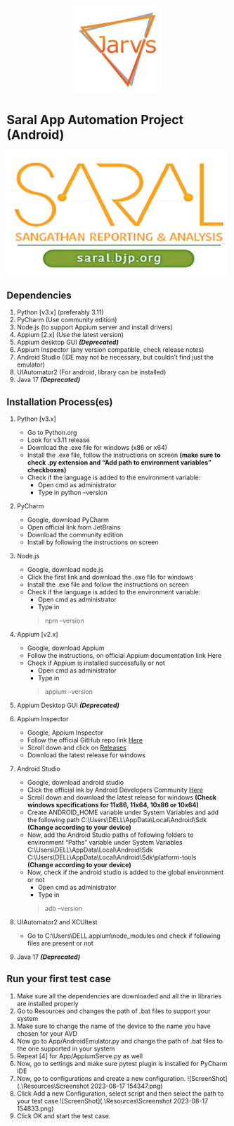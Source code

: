 <p align="center">
  <img src="./Resources/logo.png" alt="Image Description">
</p>

# Saral App Automation Project (Android)
![Saral](./Resources/SaralLogo.png)
## Dependencies
1. Python [v3.x] (preferably 3.11)
2. PyCharm (Use community edition)
3. Node.js (to support Appium server and install drivers)
4. Appium [2.x] (Use the latest version)
5. Appium desktop GUI ***(Deprecated)***
6. Appium Inspector (any version compatible, check release notes)
7. Android Studio (IDE may not be necessary, but couldn’t find just the emulator)
8. UIAutomator2 (For android, library can be installed)
9. Java 17 ***(Deprecated)***

## Installation Process(es)
1. Python [v3.x]
   * Go to Python.org 
   * Look for v3.11 release 
   * Download the .exe file for windows (x86 or x64)
   * Install the .exe file, follow the instructions on screen
   **(make sure to check .py extension and “Add path to environment variables” checkboxes)**
   * Check if the language is added to the environment variable:
     * Open cmd as administrator 
     * Type in python –version

2. PyCharm 
   * Google, download PyCharm 
   * Open official link from JetBrains
   * Download the community edition 
   * Install by following the instructions on screen

3. Node.js 
   * Google, download node.js 
   * Click the first link and download the .exe file for windows 
   * Install the .exe file and follow the instructions on screen 
   * Check if the language is added to the environment variable:
     * Open cmd as administrator 
     * Type in
     >npm –version 
4. Appium [v2.x]
   * Google, download Appium 
   * Follow the instructions, on official Appium documentation link Here 
   * Check if Appium is installed successfully or not
     * Open cmd as administrator
     * Type in
     > appium –version 
5. Appium Desktop GUI
***(Deprecated)***

6. Appium Inspector 
   * Google, Appium Inspector 
   * Follow the official GitHub repo link [Here](https://github.com/appium/appium-inspector.git) 
   * Scroll down and click on [Releases](https://github.com/appium/appium-inspector/releases) 
   * Download the latest release for windows

7. Android Studio 
   * Google, download android studio 
   * Click the official ink by Android Developers Community [Here](https://developer.android.com/) 
   * Scroll down and download the latest release for windows
      **(Check windows specifications for 11x86, 11x64, 10x86 or 10x64)**
   * Create ANDROID_HOME variable under System Variables and add the following path 
   C:\Users\DELL\AppData\Local\Android\Sdk\
   **(Change according to your device)**
   * Now, add the Android Studio paths of following folders to environment “Paths” variable under System Variables
   C:\Users\DELL\AppData\Local\Android\Sdk\
   C:\Users\DELL\AppData\Local\Android\Sdk\platform-tools\
   **(Change according to your device)**
   * Now, check if the android studio is added to the global environment or not 
     * Open cmd as administrator 
     * Type in
     >adb –version
   
     
8. UIAutomator2 and XCUItest 
   * Go to C:\Users\DELL\.appium\node_modules and check if following files are present or not

9. Java 17
***(Deprecated)***

## Run your first test case
1. Make sure all the dependencies are downloaded and all the in libraries are installed properly
2. Go to Resources and changes the path of .bat files to support your system
3. Make sure to change the name of the device to the name you have chosen for your AVD
4. Now go to App/AndroidEmulator.py and change the path of .bat files to the one supported in your system
5. Repeat [4] for App/AppiumServe.py as well
6. Now, go to settings and make sure pytest plugin is installed for PyCharm IDE
7. Now, go to configurations and create a new configuration.
![ScreenShot](.\Resources\Screenshot 2023-08-17 154347.png)
8. Click Add a new Configuration, select script and then select the path to your test case
![ScreenShot](.\Resources\Screenshot 2023-08-17 154833.png)
9. Click OK and start the test case.